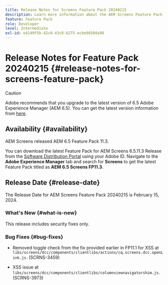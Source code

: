 ```yaml
---
title: Release Notes for Screens Feature Pack 20240215
description: Learn more information about the AEM Screens Feature Pack 20240215 that was released on February 15, 2024.
feature: Feature Pack
role: Developer
level: Intermediate
exl-id: e4149f5b-42c0-43c8-b275-ecbe90104a98
---
```

# Release Notes for Feature Pack 20240215 {#release-notes-for-screens-feature-pack}

 >[!CAUTION]
 >Adobe recommends that you upgrade to the latest version of 6.5 Adobe Experience Manager (AEM 6.5). You can get the latest version information from [here](https://experienceleague.adobe.com/en/docs/experience-manager-65/content/release-notes/release-notes).

## Availability {#availability}

 AEM Screens released AEM 6.5 Feature Pack 11.3.

 You can download the latest Feature Pack for AEM Screens 6.5.11.3 Release from the [Software Distribution Portal](https://experience.adobe.com/#/downloads/content/software-distribution/en/aem.html) using your Adobe ID. Navigate to the **Adobe Experience Manager** tab and search for **Screens** to get the latest Feature Pack titled as **AEM 6.5 Screens FP11.3**.

## Release Date {#release-date}

 The Release Date for AEM Screens Feature Pack 20240215 is February 15, 2024.

### What's New {#what-is-new}

 This release includes security fixes only.

### Bug Fixes {#bug-fixes}

* Removed toggle check from the fix provided earlier in FP11.1 for XSS at `libs/screens/dcc/components/clientlibs/actions/cq.screens.dcc.openLink.js`. (SCRNS-3459)

* XSS issue at `libs/screens/dcc/components/clientlibs/columnviewnavigatorshim.js`. (SCRNS-3973)
